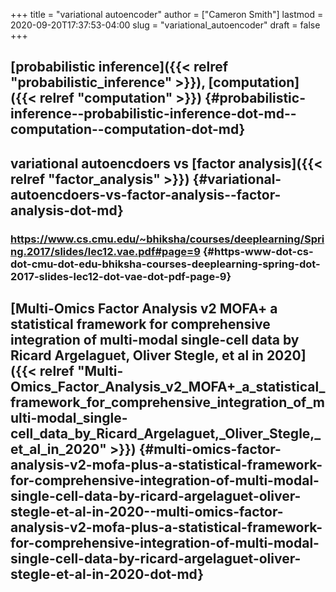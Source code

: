 +++
title = "variational autoencoder"
author = ["Cameron Smith"]
lastmod = 2020-09-20T17:37:53-04:00
slug = "variational_autoencoder"
draft = false
+++

## [probabilistic inference]({{< relref "probabilistic_inference" >}}), [computation]({{< relref "computation" >}}) {#probabilistic-inference--probabilistic-inference-dot-md--computation--computation-dot-md}


## variational autoencdoers vs [factor analysis]({{< relref "factor_analysis" >}}) {#variational-autoencdoers-vs-factor-analysis--factor-analysis-dot-md}


### <https://www.cs.cmu.edu/~bhiksha/courses/deeplearning/Spring.2017/slides/lec12.vae.pdf#page=9> {#https-www-dot-cs-dot-cmu-dot-edu-bhiksha-courses-deeplearning-spring-dot-2017-slides-lec12-dot-vae-dot-pdf-page-9}


## [Multi-Omics Factor Analysis v2 MOFA+ a statistical framework for comprehensive integration of multi-modal single-cell data by Ricard Argelaguet, Oliver Stegle, et al in 2020]({{< relref "Multi-Omics_Factor_Analysis_v2_MOFA+_a_statistical_framework_for_comprehensive_integration_of_multi-modal_single-cell_data_by_Ricard_Argelaguet,_Oliver_Stegle,_et_al_in_2020" >}}) {#multi-omics-factor-analysis-v2-mofa-plus-a-statistical-framework-for-comprehensive-integration-of-multi-modal-single-cell-data-by-ricard-argelaguet-oliver-stegle-et-al-in-2020--multi-omics-factor-analysis-v2-mofa-plus-a-statistical-framework-for-comprehensive-integration-of-multi-modal-single-cell-data-by-ricard-argelaguet-oliver-stegle-et-al-in-2020-dot-md}
